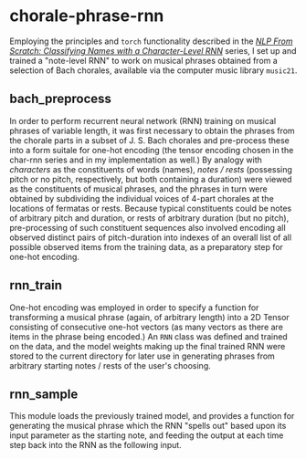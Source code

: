 # chorale-phrase-rnn

Employing the principles and `torch` functionality described in the 
[*NLP From Scratch: Classifying Names with a Character-Level RNN*](https://pytorch.org/tutorials/intermediate/char_rnn_classification_tutorial)
 series, I set up and trained a "note-level RNN" to work on musical phrases obtained from a selection of Bach chorales, available via the 
 computer music library `music21`.

## bach_preprocess
In order to perform recurrent neural network (RNN) training on musical phrases of variable length, it was first necessary to obtain
the phrases from the chorale parts in a subset of J. S. Bach chorales and pre-process these into a form suitale for one-hot encoding 
(the tensor encoding chosen in the char-rnn series and in my implementation as well.) By analogy with *characters* as the constituents of
words (names), *notes / rests* (possessing pitch or no pitch, respectively, but both containing a duration) were viewed as the constituents of
musical phrases, and the phrases in turn were obtained by subdividing the individual voices of 4-part chorales at the locations of fermatas or rests.
Because typical constituents could be notes of arbitrary pitch and duration, or rests of arbitrary duration (but no pitch), pre-processing of 
such constituent sequences also involved encoding all observed distinct pairs of pitch-duration into indexes of an overall list of all possible
observed items from the training data, as a preparatory step for one-hot encoding.

## rnn_train
One-hot encoding was employed in order to specify a function for transforming a musical phrase (again, of arbitrary length) into a 2D Tensor
consisting of consecutive one-hot vectors (as many vectors as there are items in the phrase being encoded.) An `RNN` class was defined and trained
on the data, and the model weights making up the final trained RNN were stored to the current directory for later use in generating phrases from
arbitrary starting notes / rests of the user's choosing.

## rnn_sample 
This module loads the previously trained model, and provides a function for generating the musical phrase which the RNN "spells out" 
based upon its input parameter as the starting note, and feeding the output at each time step back into the RNN as the following input.